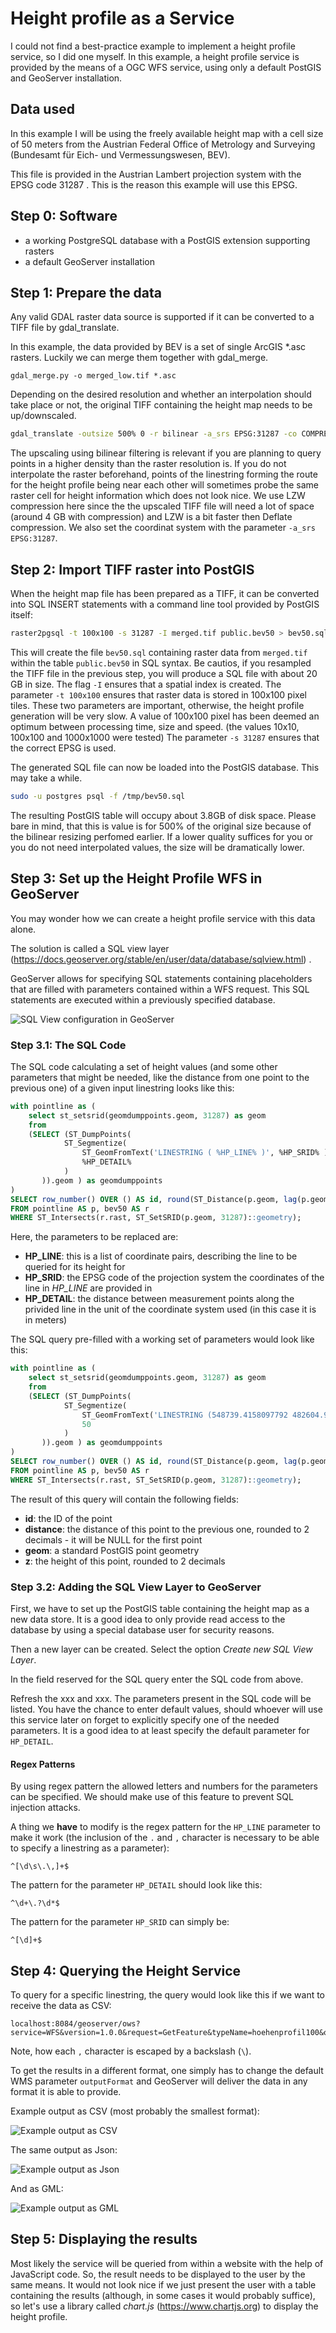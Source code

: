 # Height profile as a Service

I could not find a best-practice example to implement a height profile service, so I did one myself.
In this example, a height profile service is provided by the means of a OGC WFS service, using only a default PostGIS and GeoServer installation.

## Data used

In this example I will be using the freely available height map with a cell size of 50 meters from the Austrian Federal Office of Metrology and Surveying (Bundesamt für Eich- und Vermessungswesen, BEV).

This file is provided in the Austrian Lambert projection system with the EPSG code 31287 . This is the reason this example will use this EPSG.

## Step 0: Software

  * a working PostgreSQL database with a PostGIS extension supporting rasters
  * a default GeoServer installation

## Step 1: Prepare the data

Any valid GDAL raster data source is supported if it can be converted to a TIFF file by gdal_translate.

In this example, the data provided by BEV is a set of single ArcGIS *.asc rasters. Luckily we can merge them together with gdal_merge.

```
gdal_merge.py -o merged_low.tif *.asc
```

Depending on the desired resolution and whether an interpolation should take place or not, the original TIFF containing the height map needs to be up/downscaled.

```bash
gdal_translate -outsize 500% 0 -r bilinear -a_srs EPSG:31287 -co COMPRESS=LZW -co NUM_THREADS=ALL_CPUS -co BIGTIFF=YES merged_low.tif merged.tif
```

The upscaling using bilinear filtering is relevant if you are planning to query points in a higher density than the raster resolution is. If you do not interpolate the raster beforehand, points of the linestring forming the route for the height profile being near each other will sometimes probe the same raster cell for height information which does not look nice.
We use LZW compression here since the the upscaled TIFF file will need a lot of space (around 4 GB with compression) and LZW is a bit faster then Deflate compression.
We also set the coordinat system with the parameter `-a_srs EPSG:31287`.

## Step 2: Import TIFF raster into PostGIS

When the height map file has been prepared as a TIFF, it can be converted into SQL INSERT statements with a command line tool provided by PostGIS itself:

```bash
raster2pgsql -t 100x100 -s 31287 -I merged.tif public.bev50 > bev50.sql
```

This will create the file `bev50.sql` containing raster data from `merged.tif` within the table `public.bev50` in SQL syntax. Be cautios, if you resampled the TIFF file in the previous step, you will produce a SQL file with about 20 GB in size.
The flag `-I` ensures that a spatial index is created. The parameter `-t 100x100` ensures that raster data is stored in 100x100 pixel tiles. These two parameters are important, otherwise, the height profile generation will be very slow. A value of 100x100 pixel has been deemed an optimum between processing time, size and speed. (the values 10x10, 100x100 and 1000x1000 were tested)
The parameter `-s 31287` ensures that the correct EPSG is used.

The generated SQL file can now be loaded into the PostGIS database. This may take a while.

```bash
sudo -u postgres psql -f /tmp/bev50.sql
```

The resulting PostGIS table will occupy about 3.8GB of disk space. Please bare in mind, that this is value is for 500% of the original size because of the bilinear resizing perfomed earlier. If a lower quality suffices for you or you do not need interpolated values, the size will be dramatically lower.

## Step 3: Set up the Height Profile WFS in GeoServer

You may wonder how we can create a height profile service with this data alone.

The solution is called a SQL view layer (https://docs.geoserver.org/stable/en/user/data/database/sqlview.html) .

GeoServer allows for specifying SQL statements containing placeholders that are filled with parameters contained within a WFS request.
This SQL statements are executed within a previously specified database.

![SQL View configuration in GeoServer](geoserver_editSqlView.png)

### Step 3.1: The SQL Code

The SQL code calculating a set of height values (and some other parameters that might be needed, like the distance from one point to the previous one) of a given input linestring looks like this:

```SQL
with pointline as (
	select st_setsrid(geomdumppoints.geom, 31287) as geom
	from
	(SELECT (ST_DumpPoints(
	        ST_Segmentize(
	            ST_GeomFromText('LINESTRING ( %HP_LINE% )', %HP_SRID% ),
	            %HP_DETAIL%
	        )
	   )).geom ) as geomdumppoints
)
SELECT row_number() OVER () AS id, round(ST_Distance(p.geom, lag(p.geom, 1) OVER ())::numeric,2) as distance,st_setsrid(p.geom, 31287) as geom, round(ST_Value(r.rast, (ST_Dump(p.geom)).geom)::numeric,2) As z
FROM pointline AS p, bev50 AS r
WHERE ST_Intersects(r.rast, ST_SetSRID(p.geom, 31287)::geometry);
```

Here, the parameters to be replaced are:

  * **HP_LINE**: this is a list of coordinate pairs, describing the line to be queried for its height for
  * **HP_SRID**: the EPSG code of the projection system the coordinates of the line in *HP_LINE* are provided in
  * **HP_DETAIL**: the distance between measurement points along the privided line in the unit of the coordinate system used (in this case it is in meters)

The SQL query pre-filled with a working set of parameters would look like this:

```SQL
with pointline as (
	select st_setsrid(geomdumppoints.geom, 31287) as geom
	from
	(SELECT (ST_DumpPoints(
	        ST_Segmentize(
	            ST_GeomFromText('LINESTRING (548739.4158097792 482604.95651756704, 548887.1511324001 482564.2491758545, 548918.931103315 482692.24078587623, 549028.5070438745 482647.3753966963, 549040.1888613633 482689.00756518065, 549104.3323370679 482674.76536810625, 549349.1178396618 482827.3313487823, 549781.0141441664 482895.7332890254)',31287),
	            50
	        )
	   )).geom ) as geomdumppoints
)
SELECT row_number() OVER () AS id, round(ST_Distance(p.geom, lag(p.geom, 1) OVER ())::numeric,2) as distance, st_setsrid(p.geom, 31287) as geom, round(ST_Value(r.rast, (ST_Dump(p.geom)).geom)::numeric,2) As z
FROM pointline AS p, bev50 AS r
WHERE ST_Intersects(r.rast, ST_SetSRID(p.geom, 31287)::geometry);
```

The result of this query will contain the following fields:

  * **id**: the ID of the point
  * **distance**: the distance of this point to the previous one, rounded to 2 decimals - it will be NULL for the first point
  * **geom**: a standard PostGIS point geometry
  * **z**: the height of this point, rounded to 2 decimals

### Step 3.2: Adding the SQL View Layer to GeoServer

First, we have to set up the PostGIS table containing the height map as a new data store.
It is a good idea to only provide read access to the database by using a special database user for security reasons.

Then a new layer can be created. Select the option *Create new SQL View Layer*.

In the field reserved for the SQL query enter the SQL code from above.

Refresh the xxx and xxx. The parameters present in the SQL code will be listed. You have the chance to enter default values, should whoever will use this service later on forget to explicitly specify one of the needed parameters. It is a good idea to at least specify the default parameter for `HP_DETAIL`.

#### Regex Patterns

By using regex pattern the allowed letters and numbers for the parameters can be specified. We should make use of this feature to prevent SQL injection attacks.

A thing we **have** to modify is the regex pattern for the `HP_LINE` parameter to make it work (the inclusion of the `.` and `,` character is necessary to be able to specify a linestring as a parameter):

```
^[\d\s\.\,]+$
```

The pattern for the parameter `HP_DETAIL` should look like this:

```
^\d+\.?\d*$
```

The pattern for the parameter `HP_SRID` can simply be:

```
^[\d]+$
```

## Step 4: Querying the Height Service

To query for a specific linestring, the query would look like this if we want to receive the data as CSV:

```
localhost:8084/geoserver/ows?service=WFS&version=1.0.0&request=GetFeature&typeName=hoehenprofil100&outputFormat=csv&viewparams=HP_DETAIL:20;HP_LINE:548739.4%20482604.9\,%20548887.1%20482564.2\,%20548918.9%20482692.2\,%20549028.5%20482647.3\,%20549040.1%20482689.0\,%20549104.3%20482674.7\,%20549349.1%20482827.3\,%20549781.0%20482895.7;HP_SRID:31287
```

Note, how each `,` character is escaped by a backslash (`\`).

To get the results in a different format, one simply has to change the default WMS parameter `outputFormat` and GeoServer will deliver the data in any format it is able to provide.

Example output as CSV (most probably the smallest format):

![Example output as CSV](csv_output.png)

The same output as Json:

![Example output as Json](json_output.png)

And as GML:

![Example output as GML](gml_output.png)

## Step 5: Displaying the results

Most likely the service will be queried from within a website with the help of JavaScript code. So, the result needs to be displayed to the user by the same means.
It would not look nice if we just present the user with a table containing the results (although, in some cases it would probably suffice), so let's use a library called *chart.js* (https://www.chartjs.org) to display the height profile.

